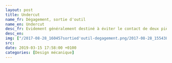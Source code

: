 ```yaml
---
layout: post
title: Undercut
name_fr: Dégagement, sortie d'outil
name_en: Undercut
desc_fr: Evidement généralement destiné à éviter le contact de deux pièces suivant une ligne, ou assurer le passage d’une pièce. 
desc_en: 
img: ["/2017-08-28_160457sortied'outil-degagement.png/2017-08-28_155438evidement-degagement.png"]
src: 
date: 2019-03-15 17:58:00 +0100
categories: [Design mécanique]
---
```

